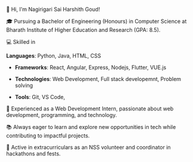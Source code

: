 👋 Hi, I'm Nagirigari Sai Harshith Goud!  

🎓 Pursuing a Bachelor of Engineering (Honours) in Computer Science at Bharath Institute of Higher Education and Research (GPA: 8.5).  

💻 Skilled in

**Languages**: Python, Java, HTML, CSS  

- **Frameworks**: React, Angular, Express, Nodejs, Flutter, VUE.js
  
- **Technologies**: Web Development, Full stack developemnt, Problem solving
  
- **Tools**: Git, VS Code,
  
🌟 Experienced as a Web Development Intern, passionate about web development, programming, and technology.


📚 Always eager to learn and explore new opportunities in tech while contributing to impactful projects.  

🌱 Active in extracurriculars as an NSS volunteer and coordinator in hackathons and fests.  

